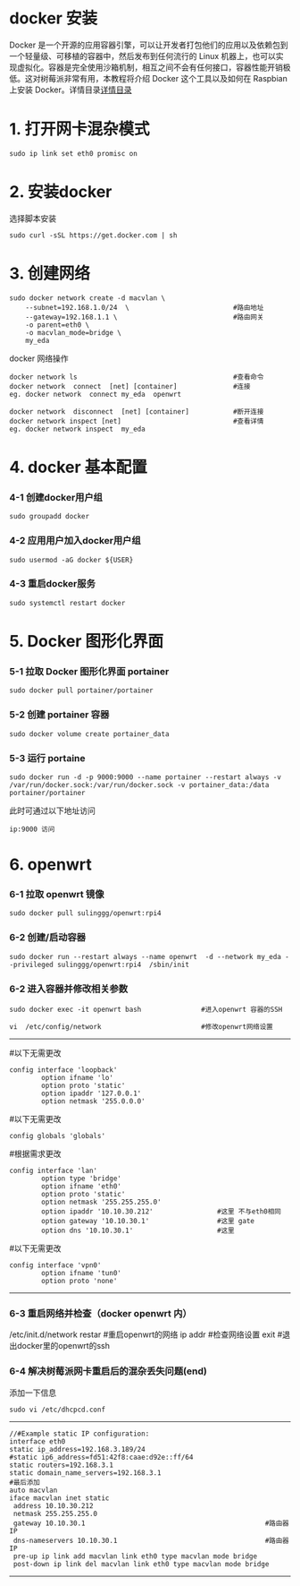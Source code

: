 docker 安装
=======
Docker 是一个开源的应用容器引擎，可以让开发者打包他们的应用以及依赖包到一个轻量级、可移植的容器中，然后发布到任何流行的 Linux 机器上，也可以实现虚拟化。容器是完全使用沙箱机制，相互之间不会有任何接口，容器性能开销极低。这对树莓派非常有用，本教程将介绍 Docker 这个工具以及如何在 Raspbian 上安装 Docker。详情目录[详情目录](https://github.com/erxiaowang417/Raspberry-Pi4B/tree/main/docker) 

# 1.  打开网卡混杂模式

    sudo ip link set eth0 promisc on 
  
# 2. 安装docker

选择脚本安装
 
    sudo curl -sSL https://get.docker.com | sh
  
# 3. 创建网络

    sudo docker network create -d macvlan \
        --subnet=192.168.1.0/24  \                          #路由地址
        --gateway=192.168.1.1 \                             #路由网关
        -o parent=eth0 \
        -o macvlan_mode=bridge \
        my_eda
 
 docker 网络操作
 
    docker network ls                                       #查看命令      
    docker network  connect  [net] [container]              #连接
    eg. docker network  connect my_eda  openwrt

    docker network  disconnect  [net] [container]           #断开连接
    docker network inspect [net]                            #查看详情 
    eg. docker network inspect  my_eda    

# 4. docker 基本配置

### 4-1 创建docker用户组

    sudo groupadd docker
   
### 4-2 应用用户加入docker用户组

 
    sudo usermod -aG docker ${USER}
    

### 4-3 重启docker服务

    sudo systemctl restart docker

# 5. Docker 图形化界面
### 5-1 拉取 Docker 图形化界面 portainer
    sudo docker pull portainer/portainer
### 5-2 创建 portainer 容器
    sudo docker volume create portainer_data
### 5-3 运行 portaine

    sudo docker run -d -p 9000:9000 --name portainer --restart always -v /var/run/docker.sock:/var/run/docker.sock -v portainer_data:/data portainer/portainer
    
此时可通过以下地址访问

    ip:9000 访问
    
    
 # 6. openwrt

### 6-1 拉取 openwrt 镜像

    sudo docker pull sulinggg/openwrt:rpi4 
### 6-2 创建/启动容器

    sudo docker run --restart always --name openwrt  -d --network my_eda --privileged sulinggg/openwrt:rpi4  /sbin/init
    
### 6-2 进入容器并修改相关参数

    sudo docker exec -it openwrt bash               #进入openwrt 容器的SSH

    vi  /etc/config/network                         #修改openwrt网络设置 

----------------------------------------
#以下无需更改

    config interface 'loopback'
            option ifname 'lo'
            option proto 'static'
            option ipaddr '127.0.0.1'
            option netmask '255.0.0.0'
#以下无需更改

    config globals 'globals'
#根据需求更改

    config interface 'lan'
            option type 'bridge'
            option ifname 'eth0'        
            option proto 'static'
            option netmask '255.255.255.0'
            option ipaddr '10.10.30.212'                #这里 不与eth0相同
            option gateway '10.10.30.1'                 #这里 gate
            option dns '10.10.30.1'                     #这里 
#以下无需更改

    config interface 'vpn0'
            option ifname 'tun0'
            option proto 'none'
----------------------------------------

### 6-3 重启网络并检查（docker openwrt 内）

   /etc/init.d/network restar               #重启openwrt的网络
    ip addr                                 #检查网络设置
    exit                                    #退出docker里的openwrt的ssh
    
  ### 6-4 解决树莓派网卡重启后的混杂丢失问题(end)
  
  添加一下信息
  
    sudo vi /etc/dhcpcd.conf
  
------------------------------------------------------------------------

    //#Example static IP configuration:
    interface eth0
    static ip_address=192.168.3.189/24
    #static ip6_address=fd51:42f8:caae:d92e::ff/64
    static routers=192.168.3.1
    static domain_name_servers=192.168.3.1
    #最后添加
    auto macvlan
    iface macvlan inet static
     address 10.10.30.212 
     netmask 255.255.255.0
     gateway 10.10.30.1                                             #路由器 IP
     dns-nameservers 10.10.30.1                                     #路由器 IP
     pre-up ip link add macvlan link eth0 type macvlan mode bridge
     post-down ip link del macvlan link eth0 type macvlan mode bridge
 
------------------------------------------------------------------------
